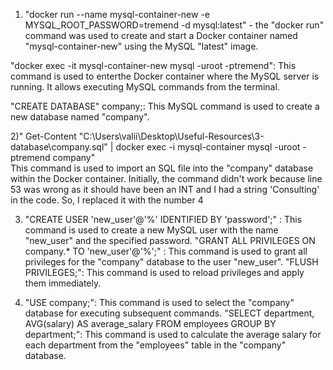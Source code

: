 1) "docker run --name mysql-container-new -e MYSQL_ROOT_PASSWORD=tremend -d mysql:latest" - the "docker run" command was used to create and start a Docker container named "mysql-container-new"
using the MySQL "latest" image.

 "docker exec -it mysql-container-new mysql -uroot -ptremend": This command is used to enterthe Docker container where the MySQL server is running. It allows executing MySQL commands
from the terminal.

 "CREATE DATABASE" company;: This MySQL command is used to create a new database named "company".

2)" Get-Content "C:\Users\valii\Desktop\Useful-Resources\3-database\company.sql" | docker exec -i mysql-container  mysql -uroot -ptremend company"  
This command is used to import an SQL file into the "company" database within the Docker container.
Initially, the command didn't work because line 53 was wrong as it should have been an INT and I had a string 'Consulting' in the code. So, I replaced it with the number 4

3) "CREATE USER 'new_user'@'%' IDENTIFIED BY 'password';" : This command is used to create a new MySQL user with the name "new_user" and the specified password.
"GRANT ALL PRIVILEGES ON company.* TO 'new_user'@'%';" : This command is used to grant all privileges for the "company" database to the user "new_user".
"FLUSH PRIVILEGES;": This command is used to reload privileges and apply them immediately.

4) "USE company;": This command is used to select the "company" database for executing subsequent commands.
"SELECT department, AVG(salary) AS average_salary FROM employees GROUP BY department;": This command is used to calculate the average salary for each department from the "employees"
table in the "company" database.
